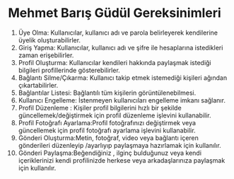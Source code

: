 # Mehmet Barış Güdül Gereksinimleri

1. Üye Olma: Kullanıcılar, kullanıcı adı ve parola belirleyerek kendilerine üyelik oluşturabilirler.
2. Giriş Yapma: Kullanıcılar, kullanıcı adı ve şifre ile hesaplarına istedikleri zaman erişebilirler.
3. Profil Oluşturma: Kullanıcılar kendileri hakkında paylaşmak istediği bilgileri profillerinde gösterebilirler.
4. Bağlantı Silme/Çıkarma: Kullanıcı takip etmek istemediği kişileri ağından çıkartabilirler.
5. Bağlantılar Listesi: Bağlantılı tüm kişilerin görüntülenebilmesi.
6. Kullanıcı Engelleme: İstenmeyen kullanıcıları engelleme imkanı sağlanır.
7. Profil Düzenleme : Kişiler profil bilgilerini hızlı bir şekilde güncellemek/değiştirmek için profil düzenleme işlevini kullanabilir.
8. Profil Fotoğrafı Ayarlama:Profil fotoğrafınızı değiştirmek veya güncellemek için profil fotoğrafı ayarlama işlevini kullanabilir.
9. Gönderi Oluşturma:Metin, fotoğraf, video veya bağlantı içeren gönderileri düzenleyip /ayarlıyıp paylaşmaya hazırlamak için kullanılır.
9. Gönderi Paylaşma:Beğendiğiniz , ilginç bulduğunuz veya kendi içeriklerinizi kendi profilinizde herkese veya arkadaşlarınıza paylaşmak için kullanılır.
